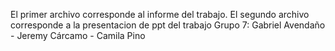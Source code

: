 El primer archivo corresponde al informe del trabajo. El segundo archivo corresponde a la presentacion de ppt del trabajo
Grupo 7: Gabriel Avendaño - Jeremy Cárcamo - Camila Pino
